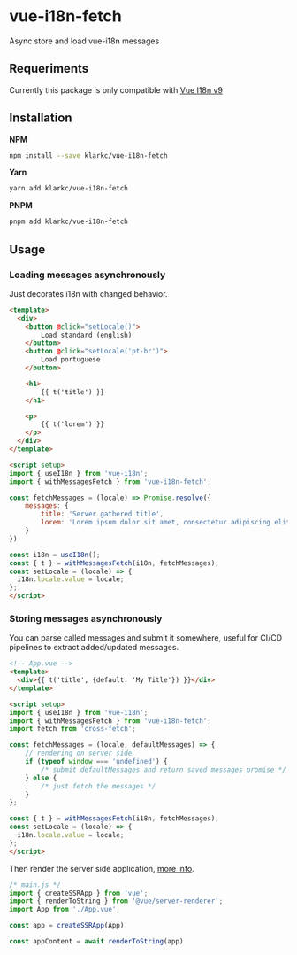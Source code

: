 # vue-i18n-fetch

Async store and load vue-i18n messages

## Requeriments

Currently this package is only compatible with [Vue I18n v9](https://vue-i18n.intlify.dev)

## Installation

**NPM**

```bash
npm install --save klarkc/vue-i18n-fetch
```

**Yarn**

```bash
yarn add klarkc/vue-i18n-fetch
```

**PNPM**

```bash
pnpm add klarkc/vue-i18n-fetch
```

## Usage

### Loading messages asynchronously

Just decorates i18n with changed behavior.

```html
<template>
  <div>
    <button @click="setLocale()">
        Load standard (english)
    </button>
    <button @click="setLocale('pt-br')">
        Load portuguese
    </button>

    <h1>
        {{ t('title') }}
    </h1>

    <p>
        {{ t('lorem') }}
    </p>
  </div>
</template>

<script setup>
import { useI18n } from 'vue-i18n';
import { withMessagesFetch } from 'vue-i18n-fetch';

const fetchMessages = (locale) => Promise.resolve({
    messages: {
        title: 'Server gathered title',
        lorem: 'Lorem ipsum dolor sit amet, consectetur adipiscing elit'
    }
})

const i18n = useI18n();
const { t } = withMessagesFetch(i18n, fetchMessages);
const setLocale = (locale) => {
  i18n.locale.value = locale;
};
</script>
```

### Storing messages asynchronously

You can parse called messages and submit it somewhere, useful for CI/CD pipelines to extract added/updated messages.

```html
<!-- App.vue -->
<template>
  <div>{{ t('title', {default: 'My Title'}) }}</div>
</template>

<script setup>
import { useI18n } from 'vue-i18n';
import { withMessagesFetch } from 'vue-i18n-fetch';
import fetch from 'cross-fetch';

const fetchMessages = (locale, defaultMessages) => {
    // rendering on server side
    if (typeof window === 'undefined') {
        /* submit defaultMessages and return saved messages promise */
    } else {
        /* just fetch the messages */
    }
};

const { t } = withMessagesFetch(i18n, fetchMessages);
const setLocale = (locale) => {
  i18n.locale.value = locale;
};
</script>
```

Then render the server side application, [more info](https://v3.vuejs.org/guide/ssr).

```js
/* main.js */
import { createSSRApp } from 'vue';
import { renderToString } from '@vue/server-renderer';
import App from './App.vue';

const app = createSSRApp(App)

const appContent = await renderToString(app)
```
